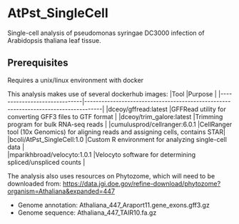 # AtPst_SingleCell
Single-cell analysis of pseudomonas syringae DC3000 infection of Arabidopsis thaliana leaf tissue.

## Prerequisites
Requires a unix/linux environment with docker

This analysis makes use of several dockerhub images:
|Tool                          |Purpose                                                                             | 
|------------------------------|------------------------------------------------------------------------------------|
|dceoy/gffread:latest          |GFFRead utility for converting GFF3 files to GTF format                             |
|dceoy/trim_galore:latest      |Trimming program for bulk RNA-seq reads                                             |
|cumulusprod/cellranger:6.0.1  |CellRanger tool (10x Genomics) for aligning reads and assigning cells, contains STAR|
|bcoli/AtPst_SingleCell:1.0    |Custom R environment for analyzing single-cell data                                 |                    
|mparikhbroad/velocyto:1.0.1   |Velocyto software for determining spliced/unspliced counts                          |

The analysis also uses resources on Phytozome, which will need to be downloaded from:
https://data.jgi.doe.gov/refine-download/phytozome?organism=Athaliana&expanded=447
 * Genome annotation: Athaliana_447_Araport11.gene_exons.gff3.gz
 * Genome sequence: Athaliana_447_TAIR10.fa.gz

